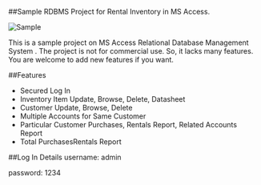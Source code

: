 ##Sample RDBMS Project for Rental Inventory in MS Access.


![Sample]({{site.baseurl}}/Untitled.png)

This is a sample project on MS Access Relational Database Management System .
The project is not for commercial use. So, it lacks many features. You are welcome to
add new features if you want. 

##Features
- Secured Log In
- Inventory Item Update, Browse, Delete, Datasheet
- Customer Update, Browse, Delete
- Multiple Accounts for Same Customer
- Particular Customer Purchases, Rentals Report, Related Accounts Report
- Total PurchasesRentals Report



##Log In Details
username: admin

password: 1234
